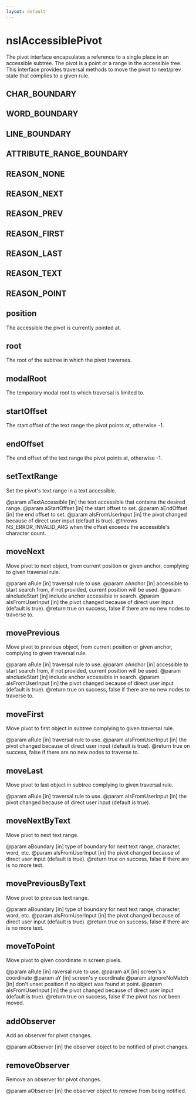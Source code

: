```yaml
---
layout: default
---
```


# nsIAccessiblePivot #

The pivot interface encapsulates a reference to a single place in an accessible
subtree. The pivot is a point or a range in the accessible tree. This interface
provides traversal methods to move the pivot to next/prev state that complies 
to a given rule.


## CHAR_BOUNDARY ##

## WORD_BOUNDARY ##

## LINE_BOUNDARY ##

## ATTRIBUTE_RANGE_BOUNDARY ##

## REASON_NONE ##

## REASON_NEXT ##

## REASON_PREV ##

## REASON_FIRST ##

## REASON_LAST ##

## REASON_TEXT ##

## REASON_POINT ##

## position ##

The accessible the pivot is currently pointed at.


## root ##

The root of the subtree in which the pivot traverses.


## modalRoot ##

The temporary modal root to which traversal is limited to.


## startOffset ##

The start offset of the text range the pivot points at, otherwise -1.


## endOffset ##

The end offset of the text range the pivot points at, otherwise -1.


## setTextRange ##

Set the pivot's text range in a text accessible.

@param aTextAccessible  [in] the text accessible that contains the desired
                          range.
@param aStartOffset     [in] the start offset to set.
@param aEndOffset       [in] the end offset to set.
@param aIsFromUserInput [in] the pivot changed because of direct user input
                          (default is true).
@throws NS_ERROR_INVALID_ARG when the offset exceeds the accessible's
  character count.


## moveNext ##

Move pivot to next object, from current position or given anchor,
complying to given traversal rule.

@param aRule            [in] traversal rule to use.
@param aAnchor          [in] accessible to start search from, if not provided,
                          current position will be used.
@param aIncludeStart    [in] include anchor accessible in search.
@param aIsFromUserInput [in] the pivot changed because of direct user input
                          (default is true).
@return true on success, false if there are no new nodes to traverse to.


## movePrevious ##

Move pivot to previous object, from current position or given anchor,
complying to given traversal rule.

@param aRule            [in] traversal rule to use.
@param aAnchor          [in] accessible to start search from, if not provided,
                          current position will be used.
@param aIncludeStart    [in] include anchor accessible in search.
@param aIsFromUserInput [in] the pivot changed because of direct user input
                          (default is true).
@return true on success, false if there are no new nodes to traverse to.


## moveFirst ##

Move pivot to first object in subtree complying to given traversal rule.

@param aRule            [in] traversal rule to use.
@param aIsFromUserInput [in] the pivot changed because of direct user input
                          (default is true).
@return true on success, false if there are no new nodes to traverse to.


## moveLast ##

Move pivot to last object in subtree complying to given traversal rule.

@param aRule            [in] traversal rule to use.
@param aIsFromUserInput [in] the pivot changed because of direct user input
                          (default is true).


## moveNextByText ##

Move pivot to next text range.

@param aBoundary        [in] type of boundary for next text range,
                          character, word, etc.
@param aIsFromUserInput [in] the pivot changed because of direct user input
                          (default is true).
@return true on success, false if there are is no more text.


## movePreviousByText ##

Move pivot to previous text range.

@param aBoundary        [in] type of boundary for next text range,
                          character, word, etc.
@param aIsFromUserInput [in] the pivot changed because of direct user input
                          (default is true).
@return true on success, false if there are is no more text.


## moveToPoint ##

Move pivot to given coordinate in screen pixels.

@param aRule            [in]  raversal rule to use.
@param aX               [in]  screen's x coordinate
@param aY               [in]  screen's y coordinate
@param aIgnoreNoMatch   [in]  don't unset position if no object was found
                          at point.
@param aIsFromUserInput [in] the pivot changed because of direct user input
                          (default is true).
@return true on success, false if the pivot has not been moved.


## addObserver ##

Add an observer for pivot changes.

@param aObserver [in] the observer object to be notified of pivot changes.


## removeObserver ##

Remove an observer for pivot changes.

@param aObserver [in] the observer object to remove from being notified.

